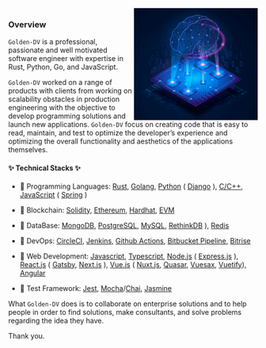 <img align="right" src="image.png" width="250px"/>

### Overview
`Golden-DV` is a professional, passionate and well motivated software engineer with expertise in Rust, Python, Go, and JavaScript.

`Golden-DV` worked on a range of products with clients from working on scalability obstacles in production engineering with the objective to develop programming solutions and launch new applications. `Golden-DV` focus on creating code that is easy to read, maintain, and test to optimize the developer’s experience and optimizing the overall functionality and aesthetics of the applications themselves.


#### ✨ Technical Stacks ✨

* 🥇 Programming Languages: [Rust](https://www.rust-lang.org/), [Golang](https://golang.org/), [Python](https://www.python.org/) ( [Django](https://www.djangoproject.com/) ), [C/C++](https://www.learncpp.com/), [JavaScript](https://www.javascript.com/) ( [Spring](https://spring.io/) )

* 🥈 Blockchain: [Solidity](https://soliditylang.org/), [Ethereum](https://ethereum.org/), [Hardhat](https://hardhat.org/), [EVM](https://ethereum.org/en/developers/docs/evm/)

* 🥇 DataBase: [MongoDB](https://www.mongodb.com/), [PostgreSQL](https://www.postgresql.org/), [MySQL](https://mysql.com/), [RethinkDB](https://rethinkdb.com/) ), [Redis](https://redis.io/)

* 🥈 DevOps: [CircleCI](https://circleci.com/), [Jenkins](https://www.jenkins.io/), [Github Actions](https://docs.github.com/en/actions), [Bitbucket Pipeline](https://bitbucket.org/product/features/pipelines), [Bitrise](https://www.bitrise.io/)

* 🥇 Web Development: [Javascript](https://www.javascript.com/), [Typescript](https://www.typescriptlang.org/), [Node.js](https://nodejs.org) ( [Express.js](https://expressjs.com/) ), [React.js](https://reactjs.org/) ( [Gatsby](https://www.gatsbyjs.com/), [Next.js](https://nextjs.org/) ), [Vue.js](https://vuejs.org/) ( [Nuxt.js](https://nuxtjs.org/), [Quasar](https://quasar.dev/), [Vuesax](https://lusaxweb.github.io/vuesax/), [Vuetify](https://vuetifyjs.com/)), [Angular](https://angular.io/) 

* 🥉 Test Framework: [Jest](https://jestjs.io/), [Mocha](https://mochajs.org/)/[Chai](https://www.chaijs.com/), [Jasmine](https://jasmine.github.io/)

What `Golden-DV` does is to collaborate on enterprise solutions and to help people in order to find solutions, make consultants, and solve problems regarding the idea they have.

Thank you.
